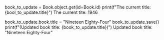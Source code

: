 book_to_update = Book.object.get(id=Book.id)
print(f"The current title: {bool_to_update.title}")
The current tite: 1946

book_to_update.book.title = "Nineteen Eighty-Four"
book_to_update.save()
print(f"(Updated book title: {book_to_update.title})")
Updated book title: "Nineteen Eighty-Four"

